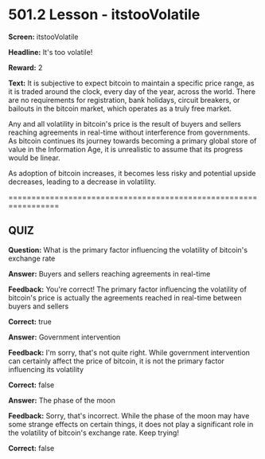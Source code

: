 # 501.2 Lesson - itstooVolatile

**Screen:** itstooVolatile

**Headline:** It&#x27;s too volatile!

**Reward:** 2

**Text:** It is subjective to expect bitcoin to maintain a specific price range, as it is traded around the clock, every day of the year, across the world. There are no requirements for registration, bank holidays, circuit breakers, or bailouts in the bitcoin market, which operates as a truly free market.

Any and all volatility in bitcoin&#x27;s price is the result of buyers and sellers reaching agreements in real-time without interference from governments. As bitcoin continues its journey towards becoming a primary global store of value in the Information Age, it is unrealistic to assume that its progress would be linear.

As adoption of bitcoin increases, it becomes less risky and potential upside decreases, leading to a decrease in volatility.


=================================================================

## QUIZ

**Question:** What is the primary factor influencing the volatility of bitcoin&#x27;s exchange rate


**Answer:** Buyers and sellers reaching agreements in real-time

**Feedback:** You&#x27;re correct! The primary factor influencing the volatility of bitcoin&#x27;s price is actually the agreements reached in real-time between buyers and sellers

**Correct:** true

**Answer:** Government intervention

**Feedback:** I&#x27;m sorry, that&#x27;s not quite right. While government intervention can certainly affect the price of bitcoin, it is not the primary factor influencing its volatility

**Correct:** false

**Answer:** The phase of the moon

**Feedback:** Sorry, that&#x27;s incorrect. While the phase of the moon may have some strange effects on certain things, it does not play a significant role in the volatility of bitcoin&#x27;s exchange rate. Keep trying!

**Correct:** false


<figure><img src="../.gitbook/assets/501-02.png" alt=""><figcaption></figcaption></figure>

